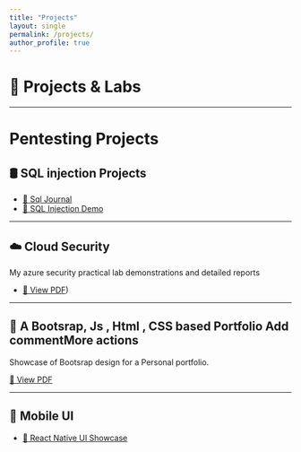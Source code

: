 ```yaml
---
title: "Projects"
layout: single
permalink: /projects/
author_profile: true
---
```


# 💼 Projects & Labs
---
# Pentesting Projects

## 🛢️ SQL injection Projects

- [📄 Sql Journal](/assets/ProjectFile/Sql/SqlJournal.pdf)
- [📄 SQL Injection Demo](/assets/ProjectFile/Sql/SqlInjectionDemo.pdf)

---

## ☁️ Cloud Security
My azure security practical lab demonstrations and detailed reports 

- [📄 View PDF](https://alexmbog.github.io/labs/))

---

## 📱 A Bootsrap, Js , Html , CSS based Portfolio Add commentMore actions

Showcase of Bootsrap design for a Personal portfolio.  

[📄 View PDF](https://github.com/AlexMbog/Porfolio)


---
## 📱 Mobile UI

- [📄 React Native UI Showcase](/assets/ProjectFile/reactnative_ui_showcase.pdf)


